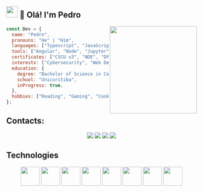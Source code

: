 <h2><img src='https://emojis.slackmojis.com/emojis/images/1643514719/7248/baby-yoda-soup.gif?1643514719' width='30'> 👋 Olá! I'm Pedro</h2>
<img align='right' src="https://media.giphy.com/media/v1.Y2lkPTc5MGI3NjExeGpzeTgxNTc3MGJpMXh1MnQ1bTRiMGwwdGZrNjc1Z2E0cDJxZmt6YiZlcD12MV9pbnRlcm5hbF9naWZfYnlfaWQmY3Q9cw/Vf3ZKdillTMOOaOho0/giphy.gif" width='230'>

```javascript
const Dev = {
  name: "Pedro",
  pronouns: "He" | "Him",
  languages: ["Typescript", "JavaScript", "HTML", "CSS", "Python", "C#", "Shell", "Assembly"],
  tools: ["Angular", "Node", "Jupyter", "AWS", "Linux", "Nessus", "Jira", "Splunk"],
  certificates: ["CSCU v3", "NDE", "DFE", "EHE"],
  interests: ["Cybersecurity", "Web Development", "Automation"],
  education: {
    degree: "Bachelor of Science in Computer Science",
    school: "Unicuritiba",
    inProgress: true,
  },
  hobbies: ["Reading", "Gaming", "Cooking"],
};

```

## Contacts:
<p align="center">
	<a href="https://pepemf.github.io/Portifolio/" target="_blank"><img src="https://img.shields.io/badge/Portifolio-FF7139?style=for-the-badge&logo=Firefox-Browser&logoColor=white" target="_blank"></a>
	<a href="https://www.instagram.com/_pepe_mf/" target="_blank"><img src="https://img.shields.io/badge/-instagram-E4405F?logo=instagram&logoColor=white&style=for-the-badge" target="_blank"></a>
	<a href="www.linkedin.com/in/pepemf/" target="_blank"><img src="https://img.shields.io/badge/-LinkedIn-informational?logo=linkedin&logoColor=white&style=for-the-badge" target="_blank"></a>
	<a href="mailto:jpedromoco@gmail.com" target="_blank"><img src="https://img.shields.io/badge/Gmail-D14836?style=for-the-badge&logo=gmail&logoColor=white" target="_blank"></a>
</p>



## Technologies
<p align="center">
	<img src="https://cdn.jsdelivr.net/gh/devicons/devicon/icons/angularjs/angularjs-plain.svg" width=50 length=50/>      
	<img src="https://cdn.jsdelivr.net/gh/devicons/devicon/icons/bash/bash-plain.svg" width=50 length=50/> 
	<img src="https://cdn.jsdelivr.net/gh/devicons/devicon/icons/css3/css3-original.svg" width=50 length=50/> 
    <img src="https://cdn.jsdelivr.net/gh/devicons/devicon/icons/csharp/csharp-original.svg" width=50 length=50/>
	<img src="https://cdn.jsdelivr.net/gh/devicons/devicon/icons/git/git-original.svg" width=50 length=50/> 
	<img src="https://cdn.jsdelivr.net/gh/devicons/devicon/icons/html5/html5-original.svg" width=50 length=50/>
	<img src="https://cdn.jsdelivr.net/gh/devicons/devicon/icons/linux/linux-original.svg" width=50 length=50/>
	<img src="https://cdn.jsdelivr.net/gh/devicons/devicon/icons/python/python-original.svg" width=50 length=50/>
          
</p>
